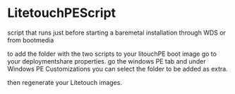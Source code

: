 # LitetouchPEScript
script that runs just before starting a baremetal installation through WDS or from bootmedia

to add the folder with the two scripts to your litouchPE boot image go to your deploymentshare properties.
go the windows PE tab and under Windows PE Customizations you can select the folder to be added as extra.

then regenerate your Litetouch images.

